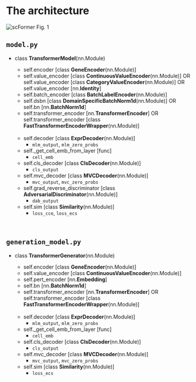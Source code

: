 # The architecture

![scFormer Fig. 1](https://www.biorxiv.org/content/biorxiv/early/2022/11/22/2022.11.20.517285/F1.large.jpg)
<br>

## `model.py`

- class **TransformerModel**(nn.Module)

	- self.encoder [class **GeneEncoder**(nn.Module)]
	- self.value_encoder [class **ContinuousValueEncoder**(nn.Module)] OR self.value_encoder [class **CategoryValueEncoder**(nn.Module)] OR self.value_encoder [nn.**Identity**]
	- self.batch_encoder [class **BatchLabelEncoder**(nn.Module)]
	- self.dsbn [class **DomainSpecificBatchNorm1d**(nn.Module)] OR self.bn [nn.**BatchNorm1d**]
	- self.transformer_encoder [nn.**TransformerEncoder**] OR self.transformer_encoder [class **FastTransformerEncoderWrapper**(nn.Module)]
	
	<br>

	- self.decoder [class **ExprDecoder**(nn.Module)]
		- `mlm_output`, `mlm_zero_probs`
	- self._get_cell_emb_from_layer [func]
		- `cell_emb`
	- self.cls_decoder [class **ClsDecoder**(nn.Module)]
		- `cls_output`
	- self.mvc_decoder [class **MVCDecoder**(nn.Module)]
		- `mvc_output`, `mvc_zero_probs`
	- self.grad_reverse_discriminator [class **AdversarialDiscriminator**(nn.Module)]
		- `dab_output`
	- self.sim [class **Similarity**(nn.Module)]
		- `loss_cce`, `loss_ecs`

<br>

## `generation_model.py`

- class **TransformerGenerator**(nn.Module)

	- self.encoder [class **GeneEncoder**(nn.Module)]
	- self.value_encoder [class **ContinuousValueEncoder**(nn.Module)]
	- self.pert_encoder [nn.**Embedding**]
	- self.bn [nn.**BatchNorm1d**]
	- self.transformer_encoder [nn.**TransformerEncoder**] OR self.transformer_encoder [class **FastTransformerEncoderWrapper**(nn.Module)]
	
	<br>

	- self.decoder [class **ExprDecoder**(nn.Module)]
		- `mlm_output`, `mlm_zero_probs`
	- self._get_cell_emb_from_layer [func]
		- `cell_emb`
	- self.cls_decoder [class **ClsDecoder**(nn.Module)]
		- `cls_output`
	- self.mvc_decoder [class **MVCDecoder**(nn.Module)]
		- `mvc_output`, `mvc_zero_probs`
	- self.sim [class **Similarity**(nn.Module)]
		- `loss_ecs`

<br>

